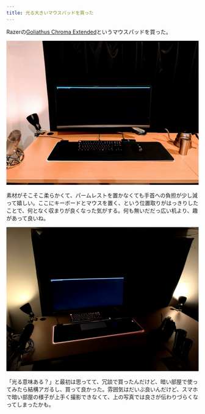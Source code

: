 ```yaml
---
title: 光る大きいマウスパッドを買った
---
```


Razerの[Goliathus Chroma Extended](https://www.amazon.co.jp/dp/B07JJ4RG2T/r7kamura07-22)というマウスパッドを買った。

![](/images/2020-09-16-gaming-mouse-pad-light.jpg)

素材がそこそこ柔らかくて、パームレストを置かなくても手首への負担が少し減って嬉しい。ここにキーボードとマウスを置く、という位置取りがはっきりしたことで、何となく収まりが良くなった気がする。何も無いだだっ広い机より、趣があって良いね。

![](/images/2020-09-16-gaming-mouse-pad.jpg)

「光る意味ある？」と最初は思ってて、冗談で買ったんだけど、暗い部屋で使ってみたら結構アガるし、買って良かった。雰囲気はだいぶ良いんだけど、スマホで暗い部屋の様子が上手く撮影できなくて、上の写真では良さが伝わりづらくなってしまったかも。
